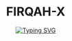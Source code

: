 <div align="center">
  
  # FIRQAH-X
  
  [![Typing SVG](https://readme-typing-svg.herokuapp.com?font=Fira+Code&weight=600&size=18&duration=3000&pause=1000&color=00FF00&center=true&vCenter=true&random=false&width=400&lines=Hackers;Full+Stack+Developers;Cybersecurity+Experts;Ethical+Hackers;Python+Developers;JavaScript+Masters;React+Specialists;Node.js+Developers;Penetration+Testers;Security+Researchers;Blockchain+Developers;DevOps+Engineers;Cloud+Architects;Database+Experts;API+Developers;Mobile+Developers;AI%2FML+Enthusiasts;Linux+Administrators;Network+Security;Web+Security;Cryptography+Experts)](https://git.io/typing-svg)

</div>
